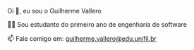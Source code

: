 Oi 👋, eu sou o Guilherme Vallero

👨‍💻 Sou estudante do primeiro ano de engenharia de software

📫 Fale comigo em: guilherme.vallero@edu.unifil.br
